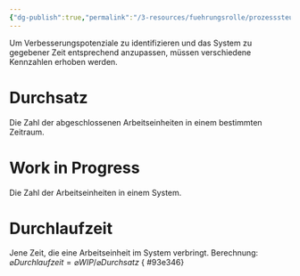 ```yaml
---
{"dg-publish":true,"permalink":"/3-resources/fuehrungsrolle/prozesssteuerung/kanban-in-der-it-von-klaus-leopold/metriken/","noteIcon":"","created":"2024-04-17T13:40:28.678+02:00","updated":"2024-04-17T16:23:13.957+02:00"}
---
```



Um Verbesserungspotenziale zu identifizieren und das System zu gegebener Zeit entsprechend anzupassen, müssen verschiedene Kennzahlen erhoben werden.

# Durchsatz

Die Zahl der abgeschlossenen Arbeitseinheiten in einem bestimmten Zeitraum.

# Work in Progress

Die Zahl der Arbeitseinheiten in einem System.

# Durchlaufzeit

Jene Zeit, die eine Arbeitseinheit im System verbringt.
Berechnung: $\varnothing Durchlaufzeit = \varnothing WIP / \varnothing Durchsatz$
{ #93e346}

